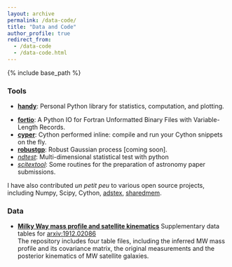 ```yaml
---
layout: archive
permalink: /data-code/
title: "Data and Code"
author_profile: true
redirect_from: 
  - /data-code
  - /data-code.html
---
```


{% include base_path %}

### Tools

- [**handy**](https://github.com/syrte/handy): Personal Python library for statistics, computation, and plotting.
<!-- Functions that are missed in Scipy and Matplotlib. -->
- [**fortio**](https://github.com/syrte/fortio): A Python IO for Fortran Unformatted Binary Files with Variable-Length Records.
- [**cyper**](https://github.com/syrte/cyper): Cython performed inline: compile and run your Cython snippets on the fly.
- [**robustgp**](https://github.com/syrte/robustgp): Robust Gaussian process [coming soon].
- [*ndtest*](https://github.com/syrte/ndtest): Multi-dimensional statistical test with python
- [*scitextool*](https://github.com/syrte/scitextool): Some routines for the preparation of astronomy paper submissions.

I have also contributed *un petit peu* to various open source projects, including Numpy, Scipy, Cython, [adstex](https://github.com/yymao/adstex), [sharedmem](https://github.com/rainwoodman/sharedmem).

### Data

- [**Milky Way mass profile and satellite kinematics**](https://github.com/syrte/mw_sats_kin)
  Supplementary data tables for [arxiv:1912.02086](https://ui.adsabs.harvard.edu/abs/2020ApJ...894...10L)  
  The repository includes four table files, including the inferred MW mass profile and its covariance matrix, the original measurements and the posterior kinematics of MW satellite galaxies.
